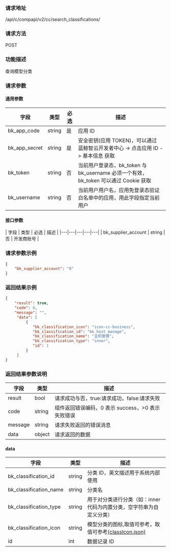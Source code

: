 
### 请求地址

/api/c/compapi/v2/cc/search_classifications/



### 请求方法

POST


### 功能描述

查询模型分类

### 请求参数


#### 通用参数

| 字段 | 类型 | 必选 | 描述 |
|-----------|------------|--------|------------|
| bk_app_code | string | 是 | 应用 ID |
| bk_app_secret| string | 是 | 安全密钥(应用 TOKEN)，可以通过 蓝鲸智云开发者中心 -&gt; 点击应用 ID -&gt; 基本信息 获取 |
| bk_token | string | 否 | 当前用户登录态，bk_token 与 bk_username 必须一个有效，bk_token 可以通过 Cookie 获取 |
| bk_username | string | 否 | 当前用户用户名，应用免登录态验证白名单中的应用，用此字段指定当前用户 |

#### 接口参数

| 字段 | 类型 | 必选 | 描述 |
|---|---|---|---|---|
| bk_supplier_account | string | 否 | 开发商账号 |

### 请求参数示例

```json
{
    "bk_supplier_account": "0"
}
```

### 返回结果示例

```json
{
    "result": true,
    "code": 0,
    "message": "",
     "data": [
         {
            "bk_classification_icon": "icon-cc-business",
            "bk_classification_id": "bk_host_manage",
            "bk_classification_name": "主机管理",
            "bk_classification_type": "inner",
            "id": 1
         }
     ]
}
```

### 返回结果参数说明

| 字段 | 类型 | 描述 |
|-----------|-----------|-----------|
| result | bool | 请求成功与否，true:请求成功，false:请求失败 |
| code | string | 组件返回错误编码，0 表示 success，>0 表示失败错误 |
| message | string | 请求失败返回的错误消息 |
| data | object | 请求返回的数据 |

#### data

| 字段 | 类型 | 描述 |
|------------------------|----------|-----------------------------------------------------------------------------------------------|
| bk_classification_id | string | 分类 ID，英文描述用于系统内部使用 |
| bk_classification_name | string | 分类名 |
| bk_classification_type | string | 用于对分类进行分类（如：inner 代码为内置分类，空字符串为自定义分类） |
| bk_classification_icon | string | 模型分类的图标,取值可参考，取值可参考[(classIcon.json)](resource_define/classIcon.json) |
| id | int | 数据记录 ID |
